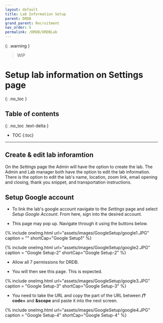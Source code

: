 ```yaml
---
layout: default
title: Lab Information Setup
parent: DRDB
grand_parent: Recruitment
nav_order: 5
permalink: /DRDB/DRDBLab
---
```

{: .warning }
> WIP




# Setup lab information on Settings page
{: .no_toc }

## Table of contents
{: .no_toc .text-delta }

* TOC
{:toc}

---
## Create & edit lab inforamtion

On the *Settings* page the Admin  will have the option to create the lab. The Admin and Lab manager both have the option to edit the lab information. There is the option to edit the lab's name, location, zoom link, email opening and closing, thank you snippet, and transportation instructions. 

## Setup Google account

- To link the lab's google account navigate to the *Settings* page and select *Setup Google Account*. From here, sign into the desired account. 

- This page may pop up. Navigate through it using the buttons below. 

{% include oneImg.html url="assets/images/GoogleSetup/google1.JPG" caption = "" shortCap="Google Setup1" %}

{% include oneImg.html url="assets/images/GoogleSetup/google2.JPG" caption = "Google Setup-2" shortCap="Google Setup-2" %}

- Allow all 7 permissions for DRDB. 

- You will then see this page. This is expected. 

{% include oneImg.html url="assets/images/GoogleSetup/google3.JPG" caption = "Google Setup-3" shortCap="Google Setup-3" %}

- You need to take the URL and copy the part of the URL between **/?code=** and **&scope** and paste it into the next screen. 

{% include oneImg.html url="assets/images/GoogleSetup/google4.JPG" caption = "Google Setup-4" shortCap="Google Setup-4" %}



 